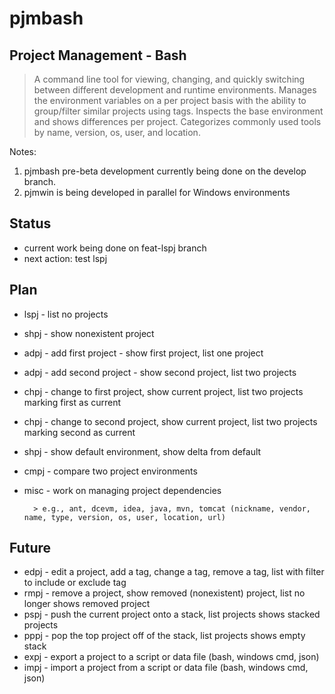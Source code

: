 pjmbash
=======

Project Management - Bash
-------------------------

> A command line tool for viewing, changing, and quickly switching between different development and runtime environments.  Manages the environment variables on a per project basis with the ability to group/filter similar projects using tags.  Inspects the base environment and shows differences per project.  Categorizes commonly used tools by name, version, os, user, and location.

Notes:

1. pjmbash pre-beta development currently being done on the develop branch.
1. pjmwin is being developed in parallel for Windows environments

Status
------

* current work being done on feat-lspj branch
* next action: test lspj

Plan
----

* lspj - list no projects
* shpj - show nonexistent project
* adpj - add first project - show first project, list one project
* adpj - add second project - show second project, list two projects
* chpj - change to first project, show current project, list two projects marking first as current
* chpj - change to second project, show current project, list two projects marking second as current
* shpj - show default environment, show delta from default
* cmpj - compare two project environments
* misc - work on managing project dependencies

        > e.g., ant, dcevm, idea, java, mvn, tomcat (nickname, vendor, name, type, version, os, user, location, url)

Future
------

 * edpj - edit a project, add a tag, change a tag, remove a tag, list with filter to include or exclude tag
 * rmpj - remove a project, show removed (nonexistent) project, list no longer shows removed project
 * pspj - push the current project onto a stack, list projects shows stacked projects
 * pppj - pop the top project off of the stack, list projects shows empty stack
 * expj - export a project to a script or data file (bash, windows cmd, json)
 * impj - import a project from a script or data file (bash, windows cmd, json)

